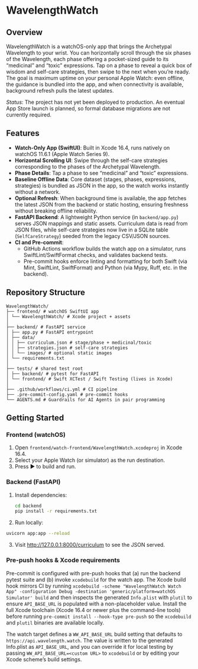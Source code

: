 # WavelengthWatch

## Overview

WavelengthWatch is a watchOS-only app that brings the Archetypal Wavelength to your wrist. You can horizontally scroll through the six phases of the Wavelength, each phase offering a pocket-sized guide to its “medicinal” and “toxic” expressions. Tap on a phase to reveal a quick box of wisdom and self-care strategies, then swipe to the next when you’re ready. The goal is maximum uptime on your personal Apple Watch: even offline, the guidance is bundled into the app, and when connectivity is available, background refresh pulls the latest updates.

_Status_: The project has not yet been deployed to production. An eventual App Store launch is planned, so formal database migrations are not currently required.

## Features

- **Watch-Only App (SwiftUI)**: Built in Xcode 16.4, runs natively on watchOS 11.6.1 (Apple Watch Series 9).
- **Horizontal Scrolling UI**: Swipe through the self-care strategies corresponding to the phases of the Archetypal Wavelength.
- **Phase Details**: Tap a phase to see “medicinal” and “toxic” expressions.
- **Baseline Offline Data**: Core dataset (stages, phases, expressions, strategies) is bundled as JSON in the app, so the watch works instantly without a network.
- **Optional Refresh**: When background time is available, the app fetches the latest JSON from the backend or static hosting, ensuring freshness without breaking offline reliability.
- **FastAPI Backend**: A lightweight Python service (in `backend/app.py`) serves JSON mappings and static assets. Curriculum data is read from JSON files, while self-care strategies now live in a SQLite table (`SelfCareStrategy`) seeded from the legacy CSV/JSON sources.
- **CI and Pre-commit**:
  - GitHub Actions workflow builds the watch app on a simulator, runs SwiftLint/SwiftFormat checks, and validates backend tests.
  - Pre-commit hooks enforce linting and formatting for both Swift (via Mint, SwiftLint, SwiftFormat) and Python (via Mypy, Ruff, etc. in the backend).

## Repository Structure
```aiignore
WavelengthWatch/
├── frontend/ # watchOS SwiftUI app
│ └── WavelengthWatch/ # Xcode project + assets
│
├── backend/ # FastAPI service
│ ├── app.py # FastAPI entrypoint
│ ├── data/
│ │ ├── curriculum.json # stage/phase + medicinal/toxic
│ │ ├── strategies.json # self-care strategies
│ │ └── images/ # optional static images
│ └── requirements.txt
│
├── tests/ # shared test root
│ ├── backend/ # pytest for FastAPI
│ └── frontend/ # Swift XCTest / Swift Testing (lives in Xcode)
│
├── .github/workflows/ci.yml # CI pipeline
├── .pre-commit-config.yaml # pre-commit hooks
└── AGENTS.md # Guardrails for AI Agents in pair programming
```
## Getting Started

### Frontend (watchOS)
1. Open `frontend/watch-frontend/WavelengthWatch.xcodeproj` in Xcode 16.4.
2. Select your Apple Watch (or simulator) as the run destination.
3. Press ▶ to build and run.

### Backend (FastAPI)
1. Install dependencies:
   ```bash
   cd backend
   pip install -r requirements.txt

2. Run locally:
```bash
uvicorn app:app --reload
 ```

3. Visit http://127.0.0.1:8000/curriculum
 to see the JSON served.

### Pre-push hooks & Xcode requirements

Pre-commit is configured with pre-push hooks that (a) run the backend pytest suite and (b) invoke `xcodebuild` for the watch app. The Xcode build hook mirrors CI by running `xcodebuild -scheme "WavelengthWatch Watch App" -configuration Debug -destination 'generic/platform=watchOS Simulator' build` and then inspects the generated `Info.plist` with `plutil` to ensure `API_BASE_URL` is populated with a non-placeholder value. Install the full Xcode toolchain (Xcode 16.4 or newer plus the command-line tools) before running `pre-commit install --hook-type pre-push` so the `xcodebuild` and `plutil` binaries are available locally.

The watch target defines a `WW_API_BASE_URL` build setting that defaults to `https://api.wavelength.watch`. The value is written to the generated Info.plist as `API_BASE_URL`, and you can override it for local testing by passing `WW_API_BASE_URL=<custom URL>` to `xcodebuild` or by editing your Xcode scheme’s build settings.
